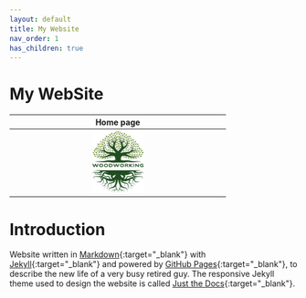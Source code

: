 ```yaml
---
layout: default
title: My Website
nav_order: 1
has_children: true
---
```


#  My WebSite

|                         Home page                         |
|:---------------------------------------------------------:|
| <img src="media/Lignarius.png" width="25%" height="25%"/> |

# Introduction

Website written in [Markdown](https://www.markdownguide.org/){:target="_blank"} with 
[Jekyll](https://jekyllrb.com/){:target="_blank"} and powered by [GitHub Pages](https://pages.github.com/){:target="_blank"},
to describe the new life of a very busy retired guy. The responsive Jekyll theme 
used to design the website is called [Just the Docs](https://just-the-docs.com/){:target="_blank"}. 


